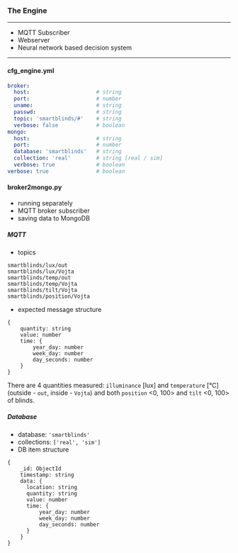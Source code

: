 ### The Engine
---
- MQTT Subscriber 
- Webserver
- Neural network based decision system
---
#### cfg_engine.yml
```yaml
broker:
  host:                     # string
  port:                     # number
  uname:                    # string
  passwd:                   # string
  topic: 'smartblinds/#'    # string
  verbose: false            # boolean
mongo:
  host:                     # string
  port:                     # number
  database: 'smartblinds'   # string
  collection: 'real'        # string [real / sim]
  verbose: true             # boolean
verbose: true               # boolean
```
#### broker2mongo.py
- running separately
- MQTT broker subscriber
- saving data to MongoDB

##### MQTT
- topics
```
smartblinds/lux/out
smartblinds/lux/Vojta
smartblinds/temp/out
smartblinds/temp/Vojta
smartblinds/tilt/Vojta
smartblinds/position/Vojta
```
- expected message structure
```
{
    quantity: string
    value: number
    time: {
        year_day: number
        week_day: number
        day_seconds: number
    }
}
```
There are 4 quantities measured: ```illuminance``` [lux] and ```temperature``` [°C] (outside - ```out```, inside - ```Vojta```) and both ```position``` <0, 100> and ```tilt``` <0, 100> of blinds.
##### Database
- database: ```'smartblinds'```
- collections: ```['real', 'sim']```
- DB item structure
```
{
    _id: ObjectId
    timestamp: string
    data: {
      location: string
      quantity: string
      value: number
      time: {
          year_day: number
          week_day: number
          day_seconds: number
      }
    }
}
```